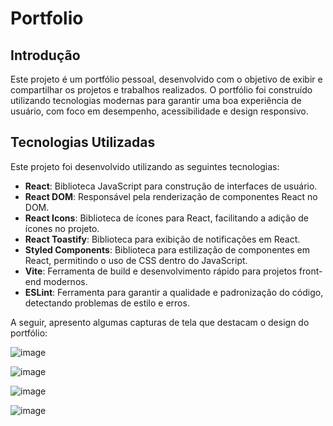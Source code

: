 # Portfolio

## Introdução

Este projeto é um portfólio pessoal, desenvolvido com o objetivo de exibir e compartilhar os projetos e trabalhos realizados. O portfólio foi construído utilizando tecnologias modernas para garantir uma boa experiência de usuário, com foco em desempenho, acessibilidade e design responsivo.

## Tecnologias Utilizadas

Este projeto foi desenvolvido utilizando as seguintes tecnologias:

- **React**: Biblioteca JavaScript para construção de interfaces de usuário.
- **React DOM**: Responsável pela renderização de componentes React no DOM.
- **React Icons**: Biblioteca de ícones para React, facilitando a adição de ícones no projeto.
- **React Toastify**: Biblioteca para exibição de notificações em React.
- **Styled Components**: Biblioteca para estilização de componentes em React, permitindo o uso de CSS dentro do JavaScript.
- **Vite**: Ferramenta de build e desenvolvimento rápido para projetos front-end modernos.
- **ESLint**: Ferramenta para garantir a qualidade e padronização do código, detectando problemas de estilo e erros.
  

A seguir, apresento algumas capturas de tela que destacam o design do portfólio:

![image](https://github.com/user-attachments/assets/b3be5f56-f5d9-4a23-8504-1afb6c0a7b6a)

![image](https://github.com/user-attachments/assets/9ab37b7f-2583-4971-9005-16c6cde83c2f)

![image](https://github.com/user-attachments/assets/bd346e91-8182-46a1-9cd7-a6e62841ce1e)

![image](https://github.com/user-attachments/assets/b88fe4bb-12a8-426a-9f91-e6e617351568)


